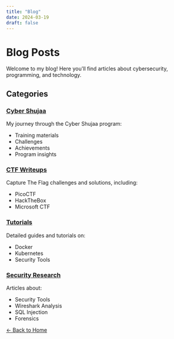 ```yaml
---
title: "Blog"
date: 2024-03-19
draft: false
---
```


# Blog Posts

Welcome to my blog! Here you'll find articles about cybersecurity, programming, and technology.

## Categories

### [Cyber Shujaa](/posts/cyber-shujaa)
My journey through the Cyber Shujaa program:
- Training materials
- Challenges
- Achievements
- Program insights

### [CTF Writeups](/posts/ctf)
Capture The Flag challenges and solutions, including:
- PicoCTF
- HackTheBox
- Microsoft CTF

### [Tutorials](/posts/tutorials)
Detailed guides and tutorials on:
- Docker
- Kubernetes
- Security Tools

### [Security Research](/posts/security)
Articles about:
- Security Tools
- Wireshark Analysis
- SQL Injection
- Forensics

[← Back to Home](/) 